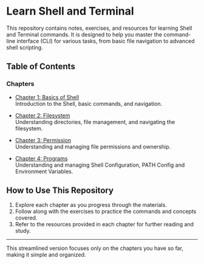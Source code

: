# Learn Shell and Terminal

This repository contains notes, exercises, and resources for learning Shell and Terminal commands. It is designed to help you master the command-line interface (CLI) for various tasks, from basic file navigation to advanced shell scripting.

## Table of Contents

### Chapters

- [Chapter 1: Basics of Shell](./chapters/chapter-1/README.md)  
  Introduction to the Shell, basic commands, and navigation.

- [Chapter 2: Filesystem](./chapters/chapter-2/README.md)  
  Understanding directories, file management, and navigating the filesystem.

- [Chapter 3: Permission](./chapters/chapter-3/README.md)  
  Understanding and managing file permissions and ownership.

- [Chapter 4: Programs](./chapters/chapter-4/README.md)  
  Understanding and managing Shell Configuration, PATH Config and Environment Variables.

## How to Use This Repository

1. Explore each chapter as you progress through the materials.
2. Follow along with the exercises to practice the commands and concepts covered.
3. Refer to the resources provided in each chapter for further reading and study.

---

This streamlined version focuses only on the chapters you have so far, making it simple and organized.
